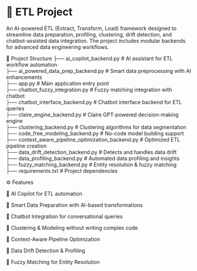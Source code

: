 # 🚀 ETL Project

An AI-powered ETL (Extract, Transform, Load) framework designed to streamline data preparation, profiling, clustering, drift detection, and chatbot-assisted data integration. The project includes modular backends for advanced data engineering workflows.

📂 Project Structure
├── ai_copilot_backend.py                   # AI assistant for ETL workflow automation  
├── ai_powered_data_prep_backend.py         # Smart data preprocessing with AI enhancements  
├── app.py                                  # Main application entry point  
├── chatbot_fuzzy_integration.py            # Fuzzy matching integration with chatbot  
├── chatbot_interface_backend.py            # Chatbot interface backend for ETL queries  
├── claire_engine_backend.py                # Claire GPT-powered decision-making engine  
├── clustering_backend.py                   # Clustering algorithms for data segmentation  
├── code_free_modeling_backend.py           # No-code model building support  
├── context_aware_pipeline_optimization_backend.py # Optimized ETL pipeline creation  
├── data_drift_detection_backend.py         # Detects and handles data drift  
├── data_profiling_backend.py               # Automated data profiling and insights  
├── fuzzy_matching_backend.py               # Entity resolution & fuzzy matching  
├── requirements.txt                        # Project dependencies  

⚙️ Features

🔹 AI Copilot for ETL automation

🔹 Smart Data Preparation with AI-based transformations

🔹 Chatbot Integration for conversational queries

🔹 Clustering & Modeling without writing complex code

🔹 Context-Aware Pipeline Optimization

🔹 Data Drift Detection & Profiling

🔹 Fuzzy Matching for Entity Resolution
